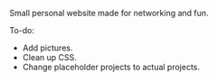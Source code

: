 Small personal website made for networking and fun.

To-do:
- Add pictures.
- Clean up CSS.
- Change placeholder projects to actual projects.
